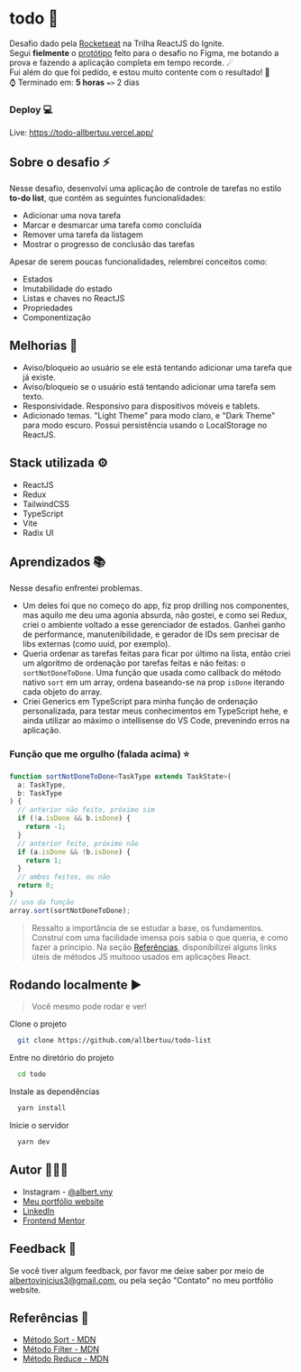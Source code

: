 # todo 📃

Desafio dado pela [Rocketseat](https://www.rocketseat.com.br/) na Trilha ReactJS do Ignite.  
Segui **fielmente** o [protótipo](https://www.figma.com/file/0n0zDN7zbzhRbaEO74Xesx/ToDo-List/duplicate) feito para o desafio no Figma, me botando a prova e fazendo a aplicação completa em tempo recorde. ☄  
Fui além do que foi pedido, e estou muito contente com o resultado! 🎀  
⌚ Terminado em: **5 horas** `=>` 2 dias

### Deploy 💻

Live: https://todo-allbertuu.vercel.app/

## Sobre o desafio ⚡

Nesse desafio, desenvolvi uma aplicação de controle de tarefas no estilo **to-do list**, que contém as seguintes funcionalidades:

- Adicionar uma nova tarefa
- Marcar e desmarcar uma tarefa como concluída
- Remover uma tarefa da listagem
- Mostrar o progresso de conclusão das tarefas

Apesar de serem poucas funcionalidades, relembrei conceitos como:

- Estados
- Imutabilidade do estado
- Listas e chaves no ReactJS
- Propriedades
- Componentização

## Melhorias 🚀

- Aviso/bloqueio ao usuário se ele está tentando adicionar uma tarefa que já existe.
- Aviso/bloqueio se o usuário está tentando adicionar uma tarefa sem texto.
- Responsividade. Responsivo para dispositivos móveis e tablets.
- Adicionado temas. "Light Theme" para modo claro, e "Dark Theme" para modo escuro. Possui persistência usando o LocalStorage no ReactJS.

## Stack utilizada ⚙

- ReactJS
- Redux
- TailwindCSS
- TypeScript
- Vite
- Radix UI

## Aprendizados 📚

Nesse desafio enfrentei problemas.

- Um deles foi que no começo do app, fiz prop drilling nos componentes, mas aquilo me deu uma agonia absurda, não gostei, e como sei Redux, criei o ambiente voltado a esse gerenciador de estados. Ganhei ganho de performance, manutenibilidade, e gerador de IDs sem precisar de libs externas (como uuid, por exemplo).
- Queria ordenar as tarefas feitas para ficar por último na lista, então criei um algoritmo de ordenação por tarefas feitas e não feitas: o `sortNotDoneToDone`. Uma função que usada como callback do método nativo `sort` em um array, ordena baseando-se na prop `isDone` iterando cada objeto do array.
- Criei Generics em TypeScript para minha função de ordenação personalizada, para testar meus conhecimentos em TypeScript hehe, e ainda utilizar ao máximo o intellisense do VS Code, prevenindo erros na aplicação.

### Função que me orgulho (falada acima) ⭐

```typescript
function sortNotDoneToDone<TaskType extends TaskState>(
  a: TaskType,
  b: TaskType
) {
  // anterior não feito, próximo sim
  if (!a.isDone && b.isDone) {
    return -1;
  }
  // anterior feito, próximo não
  if (a.isDone && !b.isDone) {
    return 1;
  }
  // ambos feitos, ou não
  return 0;
}
// uso da função
array.sort(sortNotDoneToDone);
```

> Ressalto a importância de se estudar a base, os fundamentos. Construí com uma facilidade imensa pois sabia o que queria, e como fazer a principio. Na seção [Referências](#referências), disponibilizei alguns links úteis de métodos JS muitooo usados em aplicações React.

## Rodando localmente ▶

> Você mesmo pode rodar e ver!

Clone o projeto

```bash
  git clone https://github.com/allbertuu/todo-list
```

Entre no diretório do projeto

```bash
  cd todo
```

Instale as dependências

```bash
  yarn install
```

Inicie o servidor

```bash
  yarn dev
```

## Autor 🙎🏻‍♂️

- Instagram - [@albert.vny](https://www.instagram.com/albert.vny/?hl=pt-br)
- [Meu portfólio website](https://www.albertodeveloper.com/)
- [LinkedIn](https://www.linkedin.com/in/albertov-albuquerque/)
- [Frontend Mentor](https://www.frontendmentor.io/profile/allbertuu)

## Feedback 💬

Se você tiver algum feedback, por favor me deixe saber por meio de albertovinicius3@gmail.com, ou pela seção "Contato" no meu portfólio website.

## Referências 📑

- [Método Sort - MDN](https://developer.mozilla.org/pt-BR/docs/Web/JavaScript/Reference/Global_Objects/Array/sort)
- [Método Filter - MDN](https://developer.mozilla.org/pt-BR/docs/Web/JavaScript/Reference/Global_Objects/Array/filter)
- [Método Reduce - MDN](https://developer.mozilla.org/pt-BR/docs/Web/JavaScript/Reference/Global_Objects/Array/Reduce)
